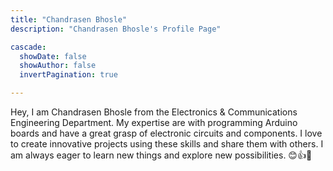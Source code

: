 ```yaml
---
title: "Chandrasen Bhosle"
description: "Chandrasen Bhosle's Profile Page"

cascade:
  showDate: false
  showAuthor: false
  invertPagination: true

---
```

Hey, I am Chandrasen Bhosle from the Electronics & Communications Engineering Department. My expertise are with programming Arduino boards and have a great grasp of electronic circuits and components. I love to create innovative projects using these skills and share them with others. I am always eager to learn new things and explore new possibilities. 😊👍🚀